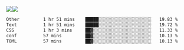 <div style="display: flex; flex-direction: row;">
<img style="height: auto; width: auto;" class="img" src="https://raw.githubusercontent.com/blazepp/github-stats/master/generated/overview.svg#gh-dark-mode-only" />
<img style="height: auto; width: auto;" class="img" src="https://raw.githubusercontent.com/blazepp/github-stats/master/generated/languages.svg#gh-dark-mode-only" />
</div>

<div style="display: flex; flex-direction: row;">
<!--START_SECTION:waka-->

```txt
Other         1 hr 51 mins    █████░░░░░░░░░░░░░░░░░░░░   19.83 %
Text          1 hr 51 mins    █████░░░░░░░░░░░░░░░░░░░░   19.72 %
CSS           1 hr 3 mins     ██▓░░░░░░░░░░░░░░░░░░░░░░   11.33 %
conf          57 mins         ██▓░░░░░░░░░░░░░░░░░░░░░░   10.13 %
TOML          57 mins         ██▓░░░░░░░░░░░░░░░░░░░░░░   10.13 %
```

<!--END_SECTION:waka-->
</div>
